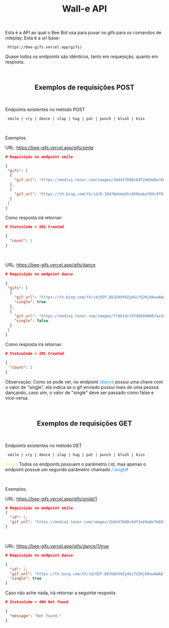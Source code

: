 <h1 align= "center">Wall-e API</h1>

<br/>

<p>Esta é a API ao qual o Bee Bot usa para puxar os gifs para os comandos de roleplay. Esta é a url base:</p>

```
 https://bee-gifs.vercel.app/gifs/
```

<p>Quase todos os endpoints são idênticos, tanto em requesição, quanto em resposta.</p>

<br/>

<h2 align="center">Exemplos de requisições POST</h2>

<br/>

<p>Endpoints existentes no método POST</p>

```
 smile | cry | dance | slap | hug | pat | punch | blush | kiss
```

<br/>

<p>Exemplos:</p>


<p>URL: <a href="https://bee-gifs.vercel.app/gifs/smile" target="_blank">https://bee-gifs.vercel.app/gifs/smile</a></p>

```json
# Requisição no endpoint smile

{
 "gifs": [
  { 
    "gif_url": "https://media1.tenor.com/images/1bd437b00c6df2e69a8e7b602cd99750/tenor.gif?itemid=12989388" 
  },
  { 
    "gif_url": "https://th.bing.com/th/id/R.20d78ebeeb5c059eaba70dc979ab8fa9?rik=bfL8vEme03EWXw&pid=ImgRaw&r=0" 
  }
 ]
}
```

<p>Como resposta irá retornar:</p>

```json
# StatusCode = 201 Created

{
  "count": 2
}
```

<br/>

<p>URL: <a href="https://bee-gifs.vercel.app/gifs/dance" target="_blank">https://bee-gifs.vercel.app/gifs/dance</a></p>

```json
# Requisição no endpoint dance

{
 "gifs": [
  { 
    "gif_url": "https://th.bing.com/th/id/OIP.Q8JG0VX9Zy4GifU2HjkNuwAAAA?pid=ImgDet&rs=1",
    "single": true
  },
  { 
    "gif_url": "https://media1.tenor.com/images/f7d61dc7d7d86949667aa380eed87789/tenor.gif?itemid=11696796",
    "single": false 
  }
 ]
}
```
<p>Como resposta irá retornar:</p>

```json
# StatusCode = 201 Created

{
  "count": 2
}
```

<p>Observação: Como se pode ver, no endpoint <span style="color:#0099ff">/dance</span> possui uma chave com o valor de "single", ela indica se o gif enviado possui mais de uma pessoa dançando, caso sim, o valor de "single" deve ser passado como false e vice-versa.</><p>

<br/>

<h2 align="center">Exemplos de requisições GET</h2>

<br/>

<p>Endpoints existentes no método GET</p>

```
 smile | cry | dance | slap | hug | pat | punch | blush | kiss
```

<p><span style="color:#FEE75C">Aviso</span>: Todos os endpoints possuem o parâmetro /:id, mas apenas o endpoint possue um segundo parâmetro chamado <span style="color:#0099ff">/:single</span>!</p>

<br/>

<p>Exemplos:</p>

<p>URL: <a href="https://bee-gifs.vercel.app/gifs/smile/1" target="_blank">https://bee-gifs.vercel.app/gifs/smile/1</a></p>

```json
# Requisição no endpoint smile
{
  "id": 1,
  "gif_url": "https://media1.tenor.com/images/1bd437b00c6df2e69a8e7b602cd99750/tenor.gif?itemid=12989388"  
}
```

<br/>

<p>URL: <a href="https://bee-gifs.vercel.app/gifs/dance/1/true" target="_blank">https://bee-gifs.vercel.app/gifs/dance/1/true</a></p>

```json
# Requisição no endpoint dance

{
  "id": 1,
  "gif_url": "https://th.bing.com/th/id/OIP.Q8JG0VX9Zy4GifU2HjkNuwAAAA?pid=ImgDet&rs=1",
  "single": true
}
```

<p>Caso não ache nada, irá retornar a seguinte resposta</p>

```json
# StatusCode = 404 Not found

{
  "message": "Not found."
}
```
